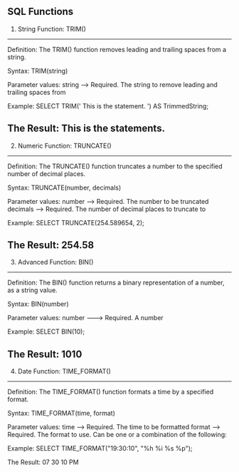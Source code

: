 SQL Functions
-------------
1. String Function: TRIM()
-----------------------
Definition:
The TRIM() function removes leading and trailing spaces from a string.

Syntax: 
TRIM(string)

Parameter values:
string	--> Required. The string to remove leading and trailing spaces from

Example: 
SELECT TRIM('    This is the statement.    ') AS TrimmedString;

The Result:
This is the statements.
--------------------------------------------------------------------------------------

2. Numeric Function: TRUNCATE()
----------------------------
Definition:
The TRUNCATE() function truncates a number to the specified number of decimal places.

Syntax: 
TRUNCATE(number, decimals)

Parameter values:
number	    --> Required. The number to be truncated
decimals    --> Required. The number of decimal places to truncate to

Example: 
SELECT TRUNCATE(254.589654, 2);

The Result:
254.58
---------------------------------------------------------------------------------------

3. Advanced Function: BIN()
------------------------
Definition:
The BIN() function returns a binary representation of a number, as a string value.

Syntax: 
BIN(number)

Parameter values:
number	---> Required. A number

Example: 
SELECT BIN(10);

The Result:
1010
----------------------------------------------------------------------------------------

4. Date Function: TIME_FORMAT()
----------------------------
Definition:
The TIME_FORMAT() function formats a time by a specified format.

Syntax: 
TIME_FORMAT(time, format)

Parameter values:
time	--> Required. The time to be formatted
format	--> Required. The format to use. Can be one or a combination of the following:

Example: 
SELECT TIME_FORMAT("19:30:10", "%h %i %s %p");

The Result:
07 30 10 PM
